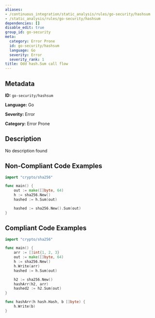 ```yaml
---
aliases:
- /continuous_integration/static_analysis/rules/go-security/hashsum
- /static_analysis/rules/go-security/hashsum
dependencies: []
disable_edit: true
group_id: go-security
meta:
  category: Error Prone
  id: go-security/hashsum
  language: Go
  severity: Error
  severity_rank: 1
title: Odd hash.Sum call flow
---
```

<!--  SOURCED FROM https://github.com/DataDog/datadog-static-analyzer-rule-docs -->


## Metadata
**ID:** `go-security/hashsum`

**Language:** Go

**Severity:** Error

**Category:** Error Prone

## Description
No description found

## Non-Compliant Code Examples
```go
import "crypto/sha256"

func main() {
    out := make([]byte, 64)
    h := sha256.New()
    hashed := h.Sum(out)

    hashed := sha256.New().Sum(out)
}
```

## Compliant Code Examples
```go
import "crypto/sha256"

func main() {
    arr := []int{1, 2, 3}
    out := make([]byte, 64)
    h := sha256.New()
    h.Write(arr)
    hashed := h.Sum(out)

    h2 := sha256.New()
    hashArr(h2, arr)
    hashed2 := h2.Sum(out)
}

func hashArr(h hash.Hash, b []byte) {
    h.Write(b)
}
```
